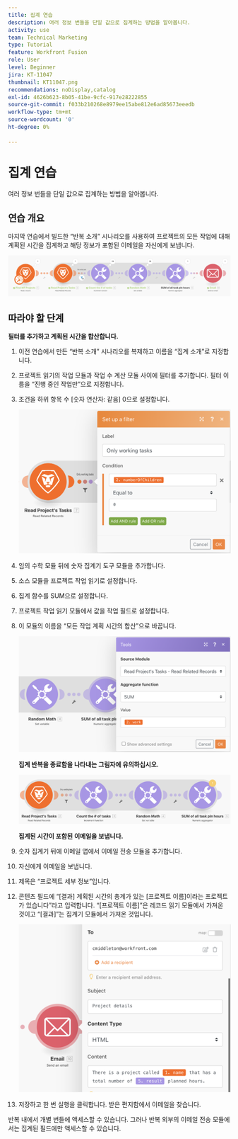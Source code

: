 ```yaml
---
title: 집계 연습
description: 여러 정보 번들을 단일 값으로 집계하는 방법을 알아봅니다.
activity: use
team: Technical Marketing
type: Tutorial
feature: Workfront Fusion
role: User
level: Beginner
jira: KT-11047
thumbnail: KT11047.png
recommendations: noDisplay,catalog
exl-id: 4626b623-8b05-41be-9cfc-917e28222855
source-git-commit: f033b210268e8979ee15abe812e6ad85673eeedb
workflow-type: tm+mt
source-wordcount: '0'
ht-degree: 0%

---
```


# 집계 연습

여러 정보 번들을 단일 값으로 집계하는 방법을 알아봅니다.

## 연습 개요

마지막 연습에서 빌드한 “반복 소개” 시나리오를 사용하여 프로젝트의 모든 작업에 대해 계획된 시간을 집계하고 해당 정보가 포함된 이메일을 자신에게 보냅니다.

![집계 이미지 1](../12-exercises/assets/aggregation-walkthrough-1.png)

## 따라야 할 단계

**필터를 추가하고 계획된 시간을 합산합니다.**

1. 이전 연습에서 만든 “반복 소개” 시나리오를 복제하고 이름을 “집계 소개”로 지정합니다.
1. 프로젝트 읽기의 작업 모듈과 작업 수 계산 모듈 사이에 필터를 추가합니다. 필터 이름을 “진행 중인 작업만”으로 지정합니다.
1. 조건을 하위 항목 수 [숫자 연산자: 같음] 0으로 설정합니다.

   ![집계 이미지 2](../12-exercises/assets/aggregation-walkthrough-2.png)

1. 임의 수학 모듈 뒤에 숫자 집계기 도구 모듈을 추가합니다.
1. 소스 모듈을 프로젝트 작업 읽기로 설정합니다.
1. 집계 함수를 SUM으로 설정합니다.
1. 프로젝트 작업 읽기 모듈에서 값을 작업 필드로 설정합니다.
1. 이 모듈의 이름을 “모든 작업 계획 시간의 합산”으로 바꿉니다.

   ![집계 이미지 3](../12-exercises/assets/aggregation-walkthrough-3.png)

   **집계 반복을 종료함을 나타내는 그림자에 유의하십시오.**

   ![집계 이미지 4](../12-exercises/assets/aggregation-walkthrough-4.png)

   **집계된 시간이 포함된 이메일을 보냅니다.**

1. 숫자 집계기 뒤에 이메일 앱에서 이메일 전송 모듈을 추가합니다.
1. 자신에게 이메일을 보냅니다.
1. 제목은 “프로젝트 세부 정보”입니다.
1. 콘텐츠 필드에 “[결과] 계획된 시간의 총계가 있는 [프로젝트 이름]이라는 프로젝트가 있습니다”라고 입력합니다. “[프로젝트 이름]”은 레코드 읽기 모듈에서 가져온 것이고 “[결과]”는 집계기 모듈에서 가져온 것입니다.

   ![집계 이미지 5](../12-exercises/assets/aggregation-walkthrough-5.png)

1. 저장하고 한 번 실행을 클릭합니다. 받은 편지함에서 이메일을 찾습니다.

반복 내에서 개별 번들에 액세스할 수 있습니다. 그러나 반복 외부의 이메일 전송 모듈에서는 집계된 필드에만 액세스할 수 있습니다.
